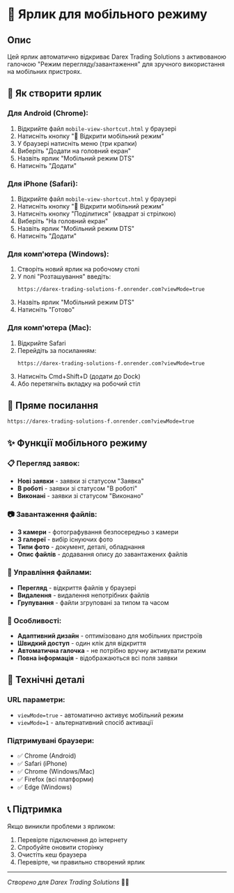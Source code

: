 # 🚀 Ярлик для мобільного режиму

## Опис
Цей ярлик автоматично відкриває Darex Trading Solutions з активованою галочкою "Режим перегляду/завантаження" для зручного використання на мобільних пристроях.

## 📱 Як створити ярлик

### Для Android (Chrome):
1. Відкрийте файл `mobile-view-shortcut.html` у браузері
2. Натисніть кнопку "🚀 Відкрити мобільний режим"
3. У браузері натисніть меню (три крапки)
4. Виберіть "Додати на головний екран"
5. Назвіть ярлик "Мобільний режим DTS"
6. Натисніть "Додати"

### Для iPhone (Safari):
1. Відкрийте файл `mobile-view-shortcut.html` у браузері
2. Натисніть кнопку "🚀 Відкрити мобільний режим"
3. Натисніть кнопку "Поділитися" (квадрат зі стрілкою)
4. Виберіть "На головний екран"
5. Назвіть ярлик "Мобільний режим DTS"
6. Натисніть "Додати"

### Для комп'ютера (Windows):
1. Створіть новий ярлик на робочому столі
2. У полі "Розташування" введіть:
   ```
   https://darex-trading-solutions-f.onrender.com?viewMode=true
   ```
3. Назвіть ярлик "Мобільний режим DTS"
4. Натисніть "Готово"

### Для комп'ютера (Mac):
1. Відкрийте Safari
2. Перейдіть за посиланням:
   ```
   https://darex-trading-solutions-f.onrender.com?viewMode=true
   ```
3. Натисніть Cmd+Shift+D (додати до Dock)
4. Або перетягніть вкладку на робочий стіл

## 🔗 Пряме посилання
```
https://darex-trading-solutions-f.onrender.com?viewMode=true
```

## ✨ Функції мобільного режиму

### 📋 Перегляд заявок:
- **Нові заявки** - заявки зі статусом "Заявка"
- **В роботі** - заявки зі статусом "В роботі"
- **Виконані** - заявки зі статусом "Виконано"

### 📷 Завантаження файлів:
- **З камери** - фотографування безпосередньо з камери
- **З галереї** - вибір існуючих фото
- **Типи фото** - документ, деталі, обладнання
- **Опис файлів** - додавання опису до завантажених файлів

### 📁 Управління файлами:
- **Перегляд** - відкриття файлів у браузері
- **Видалення** - видалення непотрібних файлів
- **Групування** - файли згруповані за типом та часом

### 🎨 Особливості:
- **Адаптивний дизайн** - оптимізовано для мобільних пристроїв
- **Швидкий доступ** - один клік для відкриття
- **Автоматична галочка** - не потрібно вручну активувати режим
- **Повна інформація** - відображаються всі поля заявки

## 🔧 Технічні деталі

### URL параметри:
- `viewMode=true` - автоматично активує мобільний режим
- `viewMode=1` - альтернативний спосіб активації

### Підтримувані браузери:
- ✅ Chrome (Android)
- ✅ Safari (iPhone)
- ✅ Chrome (Windows/Mac)
- ✅ Firefox (всі платформи)
- ✅ Edge (Windows)

## 📞 Підтримка
Якщо виникли проблеми з ярликом:
1. Перевірте підключення до інтернету
2. Спробуйте оновити сторінку
3. Очистіть кеш браузера
4. Перевірте, чи правильно створений ярлик

---
*Створено для Darex Trading Solutions* 📱✨ 